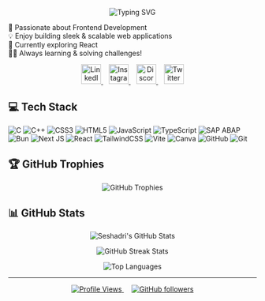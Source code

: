 <p align="center">
  <img src="https://readme-typing-svg.herokuapp.com?font=Fira+Code&size=30&duration=3000&color=7E3ACE&center=true&vCenter=true&width=800&height=60&lines=Hi%2C+I'm+Seshadri!+%F0%9F%99%8B%F0%9F%8F%BB%E2%80%8D%E2%99%80" alt="Typing SVG" />
</p>

🌟 Passionate about Frontend Development<br>
💡 Enjoy building sleek & scalable web applications<br>
🚀 Currently exploring React<br>
👩‍💻 Always learning & solving challenges!

<p align="center">
  <a href="https://www.linkedin.com/in/seshadri-dutta">
    <img width="40" height="40" src="https://cdn-icons-png.flaticon.com/512/174/174857.png" alt="LinkedIn"/>
  </a>
  &nbsp;&nbsp;
  <a href="https://www.instagram.com/seshadri-dutta">
    <img width="40" height="40" src="https://upload.wikimedia.org/wikipedia/commons/a/a5/Instagram_icon.png" alt="Instagram"/>
  </a>
  &nbsp;&nbsp;
  <a href="https://discordapp.com/users/seshadri004">
    <img width="40" height="40" src="https://cdn-icons-png.flaticon.com/512/5968/5968756.png" alt="Discord"/>
  </a>
  &nbsp;&nbsp;
  <a href="https://x.com/DuttaSeshadri">
    <img width="40" height="40" src="https://cdn-icons-png.flaticon.com/512/733/733579.png" alt="Twitter"/>
  </a>
</p>


## 💻 Tech Stack

![C](https://img.shields.io/badge/c-%2300599C.svg?style=for-the-badge&logo=c&logoColor=white) 
![C++](https://img.shields.io/badge/c++-%2300599C.svg?style=for-the-badge&logo=c%2B%2B&logoColor=white) 
![CSS3](https://img.shields.io/badge/css3-%231572B6.svg?style=for-the-badge&logo=css3&logoColor=white) 
![HTML5](https://img.shields.io/badge/html5-%23E34F26.svg?style=for-the-badge&logo=html5&logoColor=white) 
![JavaScript](https://img.shields.io/badge/javascript-%23323330.svg?style=for-the-badge&logo=javascript&logoColor=%23F7DF1E) 
![TypeScript](https://img.shields.io/badge/typescript-%23007ACC.svg?style=for-the-badge&logo=typescript&logoColor=white) 
![SAP ABAP](https://img.shields.io/badge/SAP%20ABAP-%230060A2.svg?style=for-the-badge&logo=sap&logoColor=white)
![Bun](https://img.shields.io/badge/Bun-%23000000.svg?style=for-the-badge&logo=bun&logoColor=white) 
![Next JS](https://img.shields.io/badge/Next-black?style=for-the-badge&logo=next.js&logoColor=white) 
![React](https://img.shields.io/badge/react-%2320232a.svg?style=for-the-badge&logo=react&logoColor=%2361DAFB) 
![TailwindCSS](https://img.shields.io/badge/tailwindcss-%2338B2AC.svg?style=for-the-badge&logo=tailwind-css&logoColor=white) 
![Vite](https://img.shields.io/badge/vite-%23646CFF.svg?style=for-the-badge&logo=vite&logoColor=white) 
![Canva](https://img.shields.io/badge/Canva-%2300C4CC.svg?style=for-the-badge&logo=Canva&logoColor=white) 
![GitHub](https://img.shields.io/badge/github-%23121011.svg?style=for-the-badge&logo=github&logoColor=white) 
![Git](https://img.shields.io/badge/git-%23F05033.svg?style=for-the-badge&logo=git&logoColor=white)

## 🏆 GitHub Trophies

<p align="center">
  <img src="https://github-profile-trophy.vercel.app/?username=seshadri-dutta&theme=radical&no-frame=false&no-bg=false&margin-w=4" alt="GitHub Trophies">
</p>

## 📊 GitHub Stats

<p align="center">
  <img src="https://github-readme-stats.vercel.app/api?username=seshadri-dutta&show_icons=true&theme=radical" alt="Seshadri's GitHub Stats">
</p>

<p align="center">
  <img src="https://github-readme-streak-stats.herokuapp.com/?user=seshadri-dutta&theme=radical" alt="GitHub Streak Stats">
</p>

<p align="center">
  <img src="https://github-readme-stats.vercel.app/api/top-langs/?username=seshadri-dutta&layout=compact&theme=radical" alt="Top Languages">
</p>

---

<p align="center">
  <a href="https://github.com/seshadri-dutta">
    <img src="https://komarev.com/ghpvc/?username=seshadri-dutta&color=blueviolet&style=flat-square" alt="Profile Views">
  </a>
  &nbsp;&nbsp;&nbsp;
  <a href="https://github.com/seshadri-dutta">
    <img alt="GitHub followers" src="https://img.shields.io/github/followers/seshadri-dutta?color=blueviolet&logo=github&style=flat-square">
  </a>
</p>
